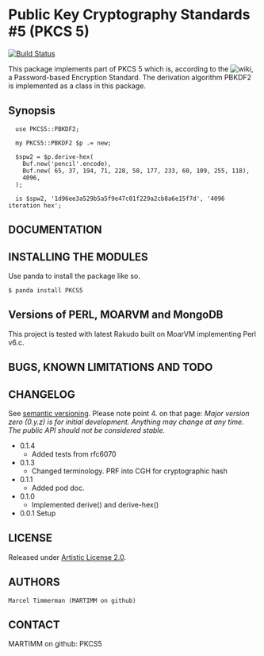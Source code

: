 # Public Key Cryptography Standards \#5 (PKCS 5)

[![Build Status](https://travis-ci.org/MARTIMM/PKCS5.svg?branch=master)](https://travis-ci.org/MARTIMM/PKCS5)

This package implements part of PKCS 5 which is, according to the ![wiki](https://en.wikipedia.org/wiki/PKCS), a Password-based Encryption Standard. The derivation algorithm PBKDF2 is implemented as a class in this package.

## Synopsis

```
  use PKCS5::PBKDF2;

  my PKCS5::PBKDF2 $p .= new;

  $spw2 = $p.derive-hex(
    Buf.new('pencil'.encode),
    Buf.new( 65, 37, 194, 71, 228, 58, 177, 233, 60, 109, 255, 118),
    4096,
  );

  is $spw2, '1d96ee3a529b5a5f9e47c01f229a2cb8a6e15f7d', '4096 iteration hex';
```

## DOCUMENTATION

## INSTALLING THE MODULES

Use panda to install the package like so.
```
$ panda install PKCS5
```

## Versions of PERL, MOARVM and MongoDB

This project is tested with latest Rakudo built on MoarVM implementing Perl v6.c.

## BUGS, KNOWN LIMITATIONS AND TODO

## CHANGELOG

See [semantic versioning](http://semver.org/). Please note point 4. on
that page: *Major version zero (0.y.z) is for initial development. Anything may
change at any time. The public API should not be considered stable.*

* 0.1.4
  * Added tests from rfc6070
* 0.1.3
  * Changed terminology. PRF into CGH for cryptographic hash
* 0.1.1
  * Added pod doc.
* 0.1.0
  * Implemented derive() and derive-hex()
* 0.0.1 Setup

## LICENSE

Released under [Artistic License 2.0](http://www.perlfoundation.org/artistic_license_2_0).

## AUTHORS

```
Marcel Timmerman (MARTIMM on github)
```
## CONTACT

MARTIMM on github: PKCS5
